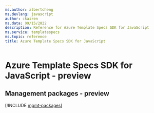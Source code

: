 ```yaml
---
ms.author: albertcheng
ms.devlang: javascript
author: ckairen
ms.data: 09/15/2022
description: Reference for Azure Template Specs SDK for JavaScript
ms.service: templatespecs
ms.topic: reference
title: Azure Template Specs SDK for JavaScript
---
```

# Azure Template Specs SDK for JavaScript - preview

## Management packages - preview
[!INCLUDE [mgmt-packages](template-specs-mgmt-index.md)]